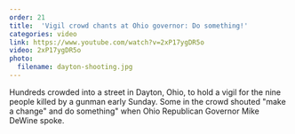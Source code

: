 ```yaml
---
order: 21
title:  'Vigil crowd chants at Ohio governor: Do something!'
categories: video
link: https://www.youtube.com/watch?v=2xP17ygDR5o
video: 2xP17ygDR5o
photo:
  filename: dayton-shooting.jpg
---
```


Hundreds crowded into a street in Dayton, Ohio, to hold a vigil for the nine people killed by a gunman early Sunday. Some in the crowd shouted "make a change" and do something" when Ohio Republican Governor Mike DeWine spoke.